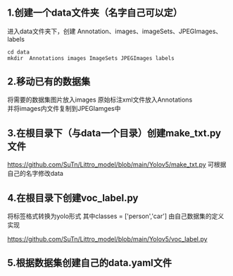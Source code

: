 #
## 1.创建一个data文件夹（名字自己可以定）
进入data文件夹下，创建 Annotation、images、imageSets、JPEGImages、labels
```
cd data
mkdir  Annotations images ImageSets JPEGImages labels
```
## 2.移动已有的数据集
将需要的数据集图片放入images  原始标注xml文件放入Annotations  
并将images内文件复制到JPEGIamges中

## 3.在根目录下（与data一个目录）创建make_txt.py 文件
https://github.com/SuTn/Littro_model/blob/main/Yolov5/make_txt.py
可根据自己的名字修改data

## 4.在根目录下创建voc_label.py
将标签格式转换为yolo形式
其中classes = ['person','car'] 由自己数据集的定义实现

https://github.com/SuTn/Littro_model/blob/main/Yolov5/voc_label.py

## 5.根据数据集创建自己的data.yaml文件
